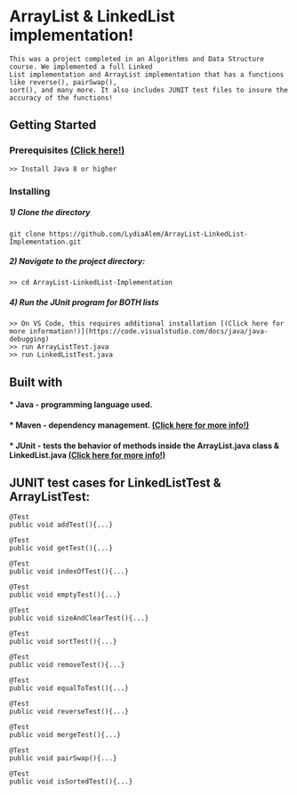 # ArrayList & LinkedList implementation!
    This was a project completed in an Algorithms and Data Structure course. We implemented a full Linked 
    List implementation and ArrayList implementation that has a functions like reverse(), pairSwap(), 
    sort(), and many more. It also includes JUNIT test files to insure the accuracy of the functions!
 

## Getting Started
                
### Prerequisites [(Click here!)](https://code.visualstudio.com/docs/java/java-tutorial)
    >> Install Java 8 or higher
        
### Installing
##### 1) Clone the directory
    git clone https://github.com/LydiaAlem/ArrayList-LinkedList-Implementation.git
           
         
##### 2) Navigate to the project directory:
    >> cd ArrayList-LinkedList-Implementation
                
##### 4) Run the JUnit program for BOTH lists
    >> On VS Code, this requires additional installation [(Click here for more information!)](https://code.visualstudio.com/docs/java/java-debugging)
    >> run ArrayListTest.java
    >> run LinkedListTest.java
        
## Built with

#### * Java - programming language used. 
#### * Maven - dependency management. [(Click here for more info!)](https://spring.io/guides/gs/maven/)
#### * JUnit - tests the behavior of methods inside the ArrayList.java class & LinkedList.java [(Click here for more info!)](https://code.visualstudio.com/docs/java/java-testing)
    
 
## JUNIT test cases for LinkedListTest & ArrayListTest: 
    
    @Test
    public void addTest(){...}
        
    @Test
    public void getTest(){...}
        
    @Test
    public void indexOfTest(){...}
        
    @Test
    public void emptyTest(){...}
        
    @Test 
    public void sizeAndClearTest(){...}
    
    @Test 
    public void sortTest(){...}
    
    @Test
    public void removeTest(){...}
    
    @Test
    public void equalToTest(){...}
    
    @Test
    public void reverseTest(){...}
    
    @Test
    public void mergeTest(){...}
    
    @Test
    public void pairSwap(){...}
    
    @Test
    public void isSortedTest(){...}
